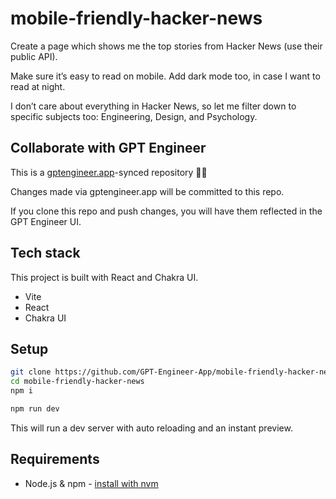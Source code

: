# mobile-friendly-hacker-news

Create a page which shows me the top stories from Hacker News (use their public API).

Make sure it’s easy to read on mobile. Add dark mode too, in case I want to read at night.

I don’t care about everything in Hacker News, so let me filter down to specific subjects too: Engineering, Design, and Psychology.

## Collaborate with GPT Engineer

This is a [gptengineer.app](https://gptengineer.app)-synced repository 🌟🤖

Changes made via gptengineer.app will be committed to this repo.

If you clone this repo and push changes, you will have them reflected in the GPT Engineer UI.

## Tech stack

This project is built with React and Chakra UI.

- Vite
- React
- Chakra UI

## Setup

```sh
git clone https://github.com/GPT-Engineer-App/mobile-friendly-hacker-news.git
cd mobile-friendly-hacker-news
npm i
```

```sh
npm run dev
```

This will run a dev server with auto reloading and an instant preview.

## Requirements

- Node.js & npm - [install with nvm](https://github.com/nvm-sh/nvm#installing-and-updating)

